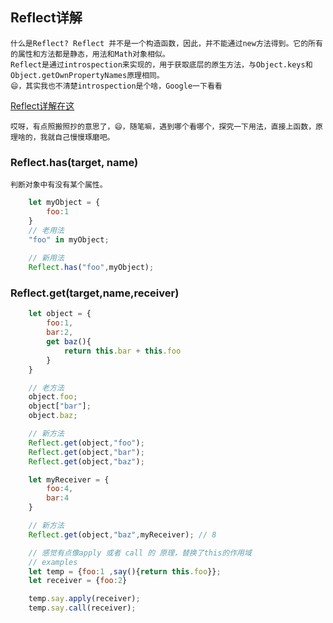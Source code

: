 ##  Reflect详解

<!-- create at 2020/09/22 -->

    什么是Reflect? Reflect 并不是一个构造函数，因此，并不能通过new方法得到。它的所有的属性和方法都是静态，用法和Math对象相似。
    Reflect是通过introspection来实现的，用于获取底层的原生方法，与Object.keys和Object.getOwnPropertyNames原理相同。
    😄，其实我也不清楚introspection是个啥，Google一下看看 

[Reflect详解在这](https://juejin.im/post/6844903511960846343)

    哎呀，有点照搬照抄的意思了，😄，随笔嘛，遇到哪个看哪个，探究一下用法，直接上函数，原理啥的，我就自己慢慢琢磨吧。


### Reflect.has(target, name)

    判断对象中有没有某个属性。

```javascript
    let myObject = {
        foo:1
    }
    // 老用法
    "foo" in myObject;
    
    // 新用法
    Reflect.has("foo",myObject);
```

### Reflect.get(target,name,receiver)

```javascript
    let object = {
        foo:1,
        bar:2,
        get baz(){
            return this.bar + this.foo
        }
    }

    // 老方法
    object.foo; 
    object["bar"];
    object.baz;

    // 新方法
    Reflect.get(object,"foo");
    Reflect.get(object,"bar");
    Reflect.get(object,"baz");

    let myReceiver = {
        foo:4,
        bar:4
    }

    // 新方法
    Reflect.get(object,"baz",myReceiver); // 8

    // 感觉有点像apply 或者 call 的 原理，替换了this的作用域
    // examples
    let temp = {foo:1 ,say(){return this.foo}};
    let receiver = {foo:2}

    temp.say.apply(receiver);
    temp.say.call(receiver);
```
